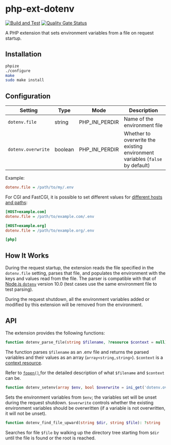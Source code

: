 # php-ext-dotenv

[![Build and Test](https://github.com/sjinks/php-ext-dotenv/actions/workflows/test.yml/badge.svg)](https://github.com/sjinks/php-ext-dotenv/actions/workflows/test.yml)
[![Quality Gate Status](https://sonarcloud.io/api/project_badges/measure?project=sjinks_php-ext-dotenv&metric=alert_status)](https://sonarcloud.io/summary/new_code?id=sjinks_php-ext-dotenv)

A PHP extension that sets environment variables from a file on request startup.

## Installation

```bash
phpize
./configure
make
sudo make install
```

## Configuration


| Setting            | Type    | Mode           | Description                                                                  |
|--------------------|---------|----------------|------------------------------------------------------------------------------|
| `dotenv.file`      | string  | PHP_INI_PERDIR | Name of the environment file                                                 |
| `dotenv.overwrite` | boolean | PHP_INI_PERDIR | Whether to overwrite the existing environment variables (`false` by default) |

Example:
```ini
dotenv.file = /path/to/my/.env
```

For CGI and FastCGI, it is possible to set different values for [different hosts and paths](https://www.php.net/manual/en/ini.sections.php):
```ini
[HOST=example.com]
dotenv.file = /path/to/example.com/.env

[HOST=example.org]
dotenv.file = /path/to/example.org/.env

[php]
```

## How It Works

During the request startup, the extension reads the file specified in the `dotenv.file` setting, parses that file, and populates the environment with the keys and values read from the file. The parser is compatible with that of [Node.js `dotenv`](https://www.npmjs.com/package/dotenv) version 10.0 (test cases use the same environment file to test parsing).

During the request shutdown, all the environment variables added or modified by this extension will be removed from the environment.

## API

The extension provides the following functions:

```php
function dotenv_parse_file(string $filename, ?resource $context = null): array
```

The function parses `$filename` as an .env file and returns the parsed variables and their values as an array (`array<string,string>`).
`$context` is a [context resource](https://www.php.net/manual/en/stream.contexts.php).

Refer to [`fopen()` ](https://www.php.net/manual/en/function.fopen.php) for the detailed description of what `$filename` and `$context` can be.

```php
function dotenv_setenv(array $env, bool $overwrite = ini_get('dotenv.overwrite')): void
```

Sets the environment variables from `$env`; the variables set will be unset during the request shutdown. `$overwrite` controls whether the existing environment variables should be overwritten (if a variable is not overwritten, it will not be unset).

```php
function dotenv_find_file_upward(string $dir, string $file): ?string
```

Searches for file `$file` by walking up the directory tree starting from `$dir` until the file is found or the root is reached.
